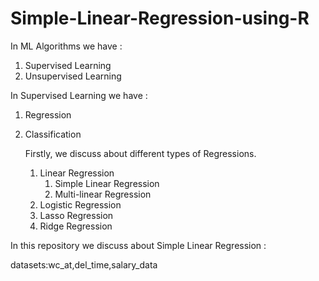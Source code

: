 # Simple-Linear-Regression-using-R

In ML Algorithms we have :
1. Supervised Learning
2. Unsupervised Learning


In Supervised Learning we have :
1. Regression
2. Classification

     Firstly, we discuss about different types of Regressions.
      1. Linear Regression
          1. Simple Linear Regression
          2. Multi-linear Regression
      2. Logistic Regression
      3. Lasso Regression 
      4. Ridge Regression
     
     
 In this repository we discuss about Simple Linear Regression :
    
 
      
          



datasets:wc_at,del_time,salary_data
